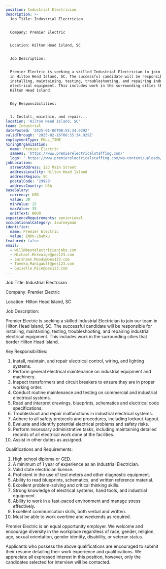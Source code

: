 ```yaml
---
position: Industrial Electrician
description: >-
  Job Title: Industrial Electrician


  Company: Premier Electric


  Location: Hilton Head Island, SC 


  Job Description:


  Premier Electric is seeking a skilled Industrial Electrician to join our team
  in Hilton Head Island, SC. The successful candidate will be responsible for
  installing, maintaining, testing, troubleshooting, and repairing industrial
  electrical equipment. This includes work in the surrounding cities that border
  Hilton Head Island.


  Key Responsibilities:


  1. Install, maintain, and repair...
location: 'Hilton Head Island, SC'
team: Industrial
datePosted: '2025-01-06T08:55:34.929Z'
validThrough: '2025-02-16T08:55:34.929Z'
employmentType: FULL_TIME
hiringOrganization:
  name: Premier Electric
  sameAs: 'https://www.premierelectricalstaffing.com/'
  logo: ' https://www.premierelectricalstaffing.com/wp-content/uploads/2020/05/Premier-Electrical-Staffing-logo.png'
jobLocation:
  streetAddress: 123 Main Street
  addressLocality: Hilton Head Island
  addressRegion: SC
  postalCode: '29928'
  addressCountry: USA
baseSalary:
  currency: USD
  value: 30
  minValue: 25
  maxValue: 35
  unitText: HOUR
experienceRequirements: seniorLevel
occupationalCategory: Journeyman
identifier:
  name: Premier Electric
  value: INDU-2bwhxu
featured: false
email:
  - will@bestelectricianjobs.com
  - Michael.Mckeaige@pes123.com
  - Sarahann.Moody@pes123.com
  - Tomeka.Manigault@pes123.com
  - Guiselle.Rice@pes123.com
---
```




Job Title: Industrial Electrician

Company: Premier Electric

Location: Hilton Head Island, SC 

Job Description:

Premier Electric is seeking a skilled Industrial Electrician to join our team in Hilton Head Island, SC. The successful candidate will be responsible for installing, maintaining, testing, troubleshooting, and repairing industrial electrical equipment. This includes work in the surrounding cities that border Hilton Head Island.

Key Responsibilities:

1. Install, maintain, and repair electrical control, wiring, and lighting systems.
2. Perform general electrical maintenance on industrial equipment and machinery.
3. Inspect transformers and circuit breakers to ensure they are in proper working order.
4. Conduct routine maintenance and testing on commercial and industrial electrical systems.
5. Read and interpret drawings, blueprints, schematics and electrical code specifications.
6. Troubleshoot and repair malfunctions in industrial electrical systems.
7. Adhere to all safety protocols and procedures, including lockout-tagout.
8. Evaluate and identify potential electrical problems and safety risks.
9. Perform necessary administrative tasks, including maintaining detailed records of all electrical work done at the facilities.
10. Assist in other duties as assigned.

Qualifications and Requirements:

1. High school diploma or GED.
2. A minimum of 1 year of experience as an Industrial Electrician.
3. Valid state electrician license.
4. Proficient in the use of test meters and other diagnostic equipment.
5. Ability to read blueprints, schematics, and written reference material.
6. Excellent problem-solving and critical thinking skills.
7. Strong knowledge of electrical systems, hand tools, and industrial equipment.
8. Ability to work in a fast-paced environment and manage stress effectively.
9. Excellent communication skills, both verbal and written.
10. Must be able to work overtime and weekends as required.

Premier Electric is an equal opportunity employer. We welcome and encourage diversity in the workplace regardless of race, gender, religion, age, sexual orientation, gender identity, disability, or veteran status.

Applicants who possess the above qualifications are encouraged to submit their resume detailing their work experience and qualifications. We appreciate all expressed interest in this position, however, only the candidates selected for interview will be contacted.
